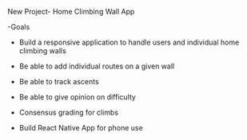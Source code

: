 New Project- Home Climbing Wall App

-Goals
- Build a responsive application to handle users and individual home climbing walls
- Be able to add individual routes on a given wall
- Be able to track ascents
- Be able to give opinion on difficulty
- Consensus grading for climbs


- Build React Native App for phone use
